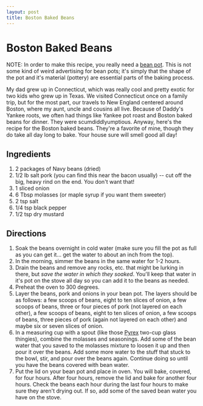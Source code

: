 ```yaml
---
layout: post
title: Boston Baked Beans
---
```


# Boston Baked Beans

NOTE: In order to make this recipe, you really need a [bean pot](http://www.potshopofboston.com/BeanPots.htm?gclid=CNKCwuWlxK4CFQrCtgodaFfYfA). This is not some kind of weird advertising for bean pots; it's simply that the shape of the pot and it's material (pottery)
are essential parts of the baking process. 

My dad grew up in Connecticut, which was really cool and pretty exotic for two kids who grew up in Texas. We visited Connecticut once on a family trip, but for the most part, our travels 
to New England centered around Boston, where my aunt, uncle and cousins all live. Because of Daddy's Yankee roots, we often had things like Yankee pot roast and Boston baked beans for 
dinner. They were scumdiddlyumptious. Anyway, here's the recipe for the Boston baked beans. They're a favorite of mine, though they do take all day long to bake. Your house sure will smell
good all day! 

## Ingredients 
1. 2 packages of Navy beans (dried)
1. 1/2 lb salt pork (you can find this near the bacon usually) -- cut off the big, heavy rind on the end. You don't want that!
1. 1 sliced onion
1. 6 Tbsp molasses (or maple syrup if you want them sweeter)
1. 2 tsp salt
1. 1/4 tsp black pepper
1. 1/2 tsp dry mustard

## Directions
1. Soak the beans overnight in cold water (make sure you fill the pot as full as you can get it... get the water to about an inch from the top). 
1. In the morning, simmer the beans in the same water for 1-2 hours.
1. Drain the beans and remove any rocks, etc. that might be lurking in there, but _save the water in which they soaked_. You'll keep that water in it's pot on the stove all day so you can 
add it to the beans as needed.
1. Preheat the oven to 300 degrees. 
1. Layer the beans, pork and onions in your bean pot. The layers should be as follows: a few scoops of beans, eight to ten slices of onion, a few scoops of beans, three or four pieces of pork (not layered on each other), a few scoops of beans, 
eight to ten slices of onion, a few scoops of beans, three pieces of pork (again not layered on each other) and maybe six or seven slices of onion. 
1. In a measuring cup with a spout (like those [Pyrex](http://www.pyrexware.com/index.asp?pageID=13&CatID=379&SubCatID=391) two-cup glass thingies), combine the molasses and seasonings. 
Add some of the bean water that you saved to the molasses mixture to loosen it up and then pour it over the beans. Add some more water to the stuff that stuck to the bowl, stir, and pour 
over the beans again. Continue doing so until you have the beans covered with bean water. 
1. Put the lid on your bean pot and place in oven. You will bake, covered, for four hours. After four hours, remove the lid and bake for another four hours. Check the beans each hour during 
the last four hours to make sure they aren't drying out. If so, add some of the saved bean water you have on the stove. 
